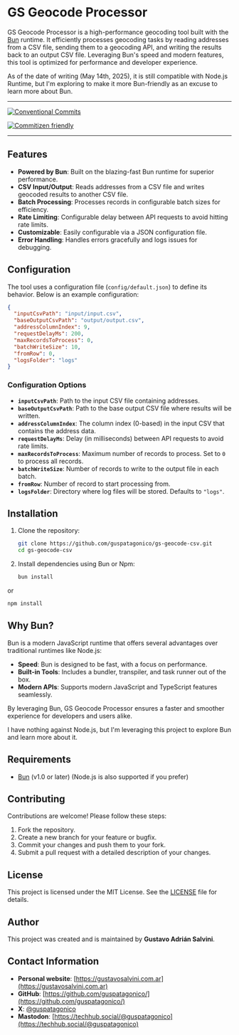 # GS Geocode Processor

GS Geocode Processor is a high-performance geocoding tool built with the [Bun](https://bun.sh/) runtime.
It efficiently processes geocoding tasks by reading addresses from a CSV file, sending them to a geocoding API, and writing the results back to an output CSV file. Leveraging Bun's speed and modern features, this tool is optimized for performance and developer experience.

As of the date of writing (May 14th, 2025), it is still compatible with Node.js Runtime, but I'm exploring to make it more Bun-friendly as an excuse to learn more about Bun.

---

[![Conventional Commits](https://img.shields.io/badge/Conventional%20Commits-1.0.0-%23FE5196?logo=conventionalcommits&logoColor=white&style=for-the-badge)](https://conventionalcommits.org)

[![Commitizen friendly](https://img.shields.io/badge/commitizen-friendly-brightgreen.svg?style=for-the-badge)](http://commitizen.github.io/cz-cli/)

---

## Features

- **Powered by Bun**: Built on the blazing-fast Bun runtime for superior performance.
- **CSV Input/Output**: Reads addresses from a CSV file and writes geocoded results to another CSV file.
- **Batch Processing**: Processes records in configurable batch sizes for efficiency.
- **Rate Limiting**: Configurable delay between API requests to avoid hitting rate limits.
- **Customizable**: Easily configurable via a JSON configuration file.
- **Error Handling**: Handles errors gracefully and logs issues for debugging.

## Configuration

The tool uses a configuration file (`config/default.json`) to define its behavior. Below is an example configuration:

```json
{
  "inputCsvPath": "input/input.csv",
  "baseOutputCsvPath": "output/output.csv",
  "addressColumnIndex": 9,
  "requestDelayMs": 200,
  "maxRecordsToProcess": 0,
  "batchWriteSize": 10,
  "fromRow": 0,
  "logsFolder": "logs"
}
```

### Configuration Options

- **`inputCsvPath`**: Path to the input CSV file containing addresses.
- **`baseOutputCsvPath`**: Path to the base output CSV file where results will be written.
- **`addressColumnIndex`**: The column index (0-based) in the input CSV that contains the address data.
- **`requestDelayMs`**: Delay (in milliseconds) between API requests to avoid rate limits.
- **`maxRecordsToProcess`**: Maximum number of records to process. Set to `0` to process all records.
- **`batchWriteSize`**: Number of records to write to the output file in each batch.
- **`fromRow`**: Number of record to start processing from.
- **`logsFolder`**: Directory where log files will be stored. Defaults to `"logs"`.

## Installation

1. Clone the repository:
   ```bash
   git clone https://github.com/guspatagonico/gs-geocode-csv.git
   cd gs-geocode-csv
   ```

2. Install dependencies using Bun or Npm:
   ```bash
   bun install
   ```

or

   ```bash
   npm install
   ```

## Why Bun?

Bun is a modern JavaScript runtime that offers several advantages over traditional runtimes like Node.js:
- **Speed**: Bun is designed to be fast, with a focus on performance.
- **Built-in Tools**: Includes a bundler, transpiler, and task runner out of the box.
- **Modern APIs**: Supports modern JavaScript and TypeScript features seamlessly.

By leveraging Bun, GS Geocode Processor ensures a faster and smoother experience for developers and users alike.

I have nothing against Node.js, but I'm leveraging this project to explore Bun and learn more about it.

## Requirements

- [Bun](https://bun.sh/) (v1.0 or later) (Node.js is also supported if you prefer)

## Contributing

Contributions are welcome! Please follow these steps:

1. Fork the repository.
2. Create a new branch for your feature or bugfix.
3. Commit your changes and push them to your fork.
4. Submit a pull request with a detailed description of your changes.

## License

This project is licensed under the MIT License. See the [LICENSE](LICENSE) file for details.

## Author

This project was created and is maintained by **Gustavo Adrián Salvini**.

## Contact Information

- **Personal website**: [https://gustavosalvini.com.ar](https://gustavosalvini.com.ar)
- **GitHub**: [https://github.com/guspatagonico/](https://github.com/guspatagonico/)
- **X**: [@guspatagonico](https://twitter.com/guspatagonico)
- **Mastodon**: [https://techhub.social/@guspatagonico](https://techhub.social/@guspatagonico)
